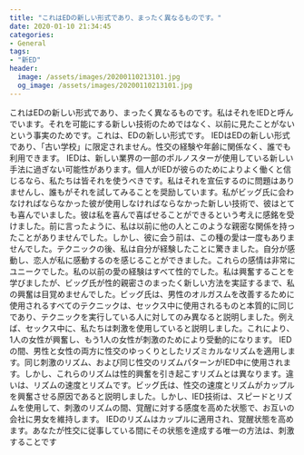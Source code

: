 ```yaml
---
title: "これはEDの新しい形式であり、まったく異なるものです。"
date: 2020-01-10 21:34:45
categories:
- General
tags:
- "新ED"
header:
  image: /assets/images/20200110213101.jpg
  og_image: /assets/images/20200110213101.jpg
---
```


これはEDの新しい形式であり、まったく異なるものです。私はそれをIEDと呼んでいます。それを可能にする新しい技術のためではなく、以前に見たことがないという事実のためです。これは、EDの新しい形式です。 IEDはEDの新しい形式であり、「古い学校」に限定されません。性交の経験や年齢に関係なく、誰でも利用できます。 IEDは、新しい業界の一部のポルノスターが使用している新しい手法に過ぎない可能性があります。個人がIEDが彼らのためによりよく働くと信じるなら、私たちは皆それを使うべきです。私はそれを宣伝するのに問題はありませんし、誰もがそれを試してみることを奨励しています。私がビッグ氏に会わなければならなかった彼が使用しなければならなかった新しい技術で、彼はとても喜んでいました。彼は私を喜んで喜ばせることができるという考えに感銘を受けました。前に言ったように、私は以前に他の人とこのような親密な関係を持ったことがありませんでした。しかし、彼に会う前は、この種の愛は一度もありませんでした。テクニックの後、私は自分が経験したことに驚きました。自分が感動し、恋人が私に感動するのを感じることができました。これらの感情は非常にユニークでした。私の以前の愛の経験はすべて性的でした。私は興奮することを学びましたが、ビッグ氏が性的親密さのまったく新しい方法を実証するまで、私の興奮は目覚めませんでした。ビッグ氏は、男性のオルガスムを改善するために使用されるすべてのテクニックは、セックス中に使用されるものと本質的に同じであり、テクニックを実行している人に対してのみ異なると説明しました。例えば、セックス中に、私たちは刺激を使用していると説明しました。これにより、1人の女性が興奮し、もう1人の女性が刺激のためにより受動的になります。 IEDの間、男性と女性の両方に性交のゆっくりとしたリズミカルなリズムを適用します。同じ刺激のリズム、および同じ性交のリズムパターンがIED中に使用されます。しかし、これらのリズムは性的興奮を引き起こすリズムとは異なります。違いは、リズムの速度とリズムです。ビッグ氏は、性交の速度とリズムがカップルを興奮させる原因であると説明しました。しかし、IED技術は、スピードとリズムを使用して、刺激のリズムの間、覚醒に対する感度を高めた状態で、お互いの会社に男女を維持します。 IEDのリズムはカップルに適用され、覚醒状態を高めます。あなたが性交に従事している間にその状態を達成する唯一の方法は、刺激することです
